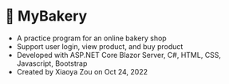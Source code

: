 # 🍰 MyBakery

- A practice program for an online bakery shop
- Support user login, view product, and buy product
- Developed with ASP.NET Core Blazor Server, C#, HTML, CSS, Javascript, Bootstrap
- Created by Xiaoya Zou on Oct 24, 2022
